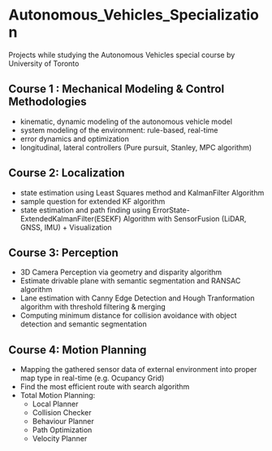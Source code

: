 # Autonomous_Vehicles_Specialization
Projects while studying the Autonomous Vehicles special course by University of Toronto

## Course 1 : Mechanical Modeling & Control Methodologies
* kinematic, dynamic modeling of the autonomous vehicle model
* system modeling of the environment: rule-based, real-time
* error dynamics and optimization
* longitudinal, lateral controllers (Pure pursuit, Stanley, MPC algorithm)

## Course 2: Localization
* state estimation using Least Squares method and KalmanFilter Algorithm
* sample question for extended KF algorithm
* state estimation and path finding using ErrorState-ExtendedKalmanFilter(ESEKF) Algorithm with SensorFusion (LiDAR, GNSS, IMU) + Visualization

## Course 3: Perception
* 3D Camera Perception via geometry and disparity algorithm
* Estimate drivable plane with semantic segmentation and RANSAC algorithm
* Lane estimation with Canny Edge Detection and Hough Tranformation algorithm with threshold filtering & merging
* Computing minimum distance for collision avoidance with object detection and semantic segmentation

## Course 4: Motion Planning
* Mapping the gathered sensor data of external environment into proper map type in real-time (e.g. Ocupancy Grid)
* Find the most efficient route with search algorithm
* Total Motion Planning:
  * Local Planner
  * Collision Checker
  * Behaviour Planner
  * Path Optimization
  * Velocity Planner

